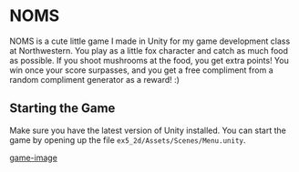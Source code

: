 # NOMS
NOMS is a cute little game I made in Unity for my game development class at Northwestern. You play as a little fox character and catch as much food as possible. If you shoot mushrooms at the food, you get extra points! You win once your score surpasses, and you get a free compliment from a random compliment generator as a reward! :)

## Starting the Game
Make sure you have the latest version of Unity installed. You can start the game by opening up the file `ex5_2d/Assets/Scenes/Menu.unity`. 

[game-image](game_image.png)
